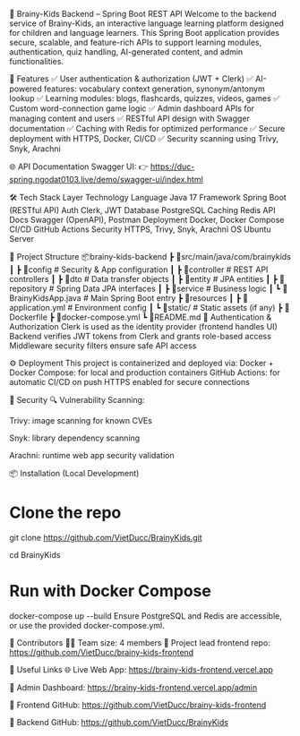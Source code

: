 🧠 Brainy-Kids Backend – Spring Boot REST API
Welcome to the backend service of Brainy-Kids, an interactive language learning platform designed for children and language learners. This Spring Boot application provides secure, scalable, and feature-rich APIs to support learning modules, authentication, quiz handling, AI-generated content, and admin functionalities.

🚀 Features
✅ User authentication & authorization (JWT + Clerk)
✅ AI-powered features: vocabulary context generation, synonym/antonym lookup
✅ Learning modules: blogs, flashcards, quizzes, videos, games
✅ Custom word-connection game logic
✅ Admin dashboard APIs for managing content and users
✅ RESTful API design with Swagger documentation
✅ Caching with Redis for optimized performance
✅ Secure deployment with HTTPS, Docker, CI/CD
✅ Security scanning using Trivy, Snyk, Arachni

🌐 API Documentation
Swagger UI:
👉 https://duc-spring.ngodat0103.live/demo/swagger-ui/index.html

🛠️ Tech Stack
Layer	Technology
Language	Java 17
Framework	Spring Boot (RESTful API)
Auth	Clerk, JWT
Database	PostgreSQL
Caching	Redis
API Docs	Swagger (OpenAPI), Postman
Deployment	Docker, Docker Compose
CI/CD	GitHub Actions
Security	HTTPS, Trivy, Snyk, Arachni
OS	Ubuntu Server

📁 Project Structure
📦brainy-kids-backend
 ┣ 📂src/main/java/com/brainykids
 ┃ ┣ 📂config             # Security & App configuration
 ┃ ┣ 📂controller         # REST API controllers
 ┃ ┣ 📂dto                # Data transfer objects
 ┃ ┣ 📂entity             # JPA entities
 ┃ ┣ 📂repository         # Spring Data JPA interfaces
 ┃ ┣ 📂service            # Business logic
 ┃ ┗ 📜BrainyKidsApp.java # Main Spring Boot entry
 ┣ 📂resources
 ┃ ┣ 📜application.yml    # Environment config
 ┃ ┗ 📜static/             # Static assets (if any)
 ┣ 📜Dockerfile
 ┣ 📜docker-compose.yml
 ┗ 📜README.md
🔐 Authentication & Authorization
Clerk is used as the identity provider (frontend handles UI)
Backend verifies JWT tokens from Clerk and grants role-based access
Middleware security filters ensure safe API access

⚙️ Deployment
This project is containerized and deployed via:
Docker + Docker Compose: for local and production containers
GitHub Actions: for automatic CI/CD on push
HTTPS enabled for secure connections

🧪 Security
🔍 Vulnerability Scanning:

Trivy: image scanning for known CVEs

Snyk: library dependency scanning

Arachni: runtime web app security validation

📦 Installation (Local Development)
# Clone the repo
git clone https://github.com/VietDucc/BrainyKids.git

cd BrainyKids

# Run with Docker Compose
docker-compose up --build
Ensure PostgreSQL and Redis are accessible, or use the provided docker-compose.yml.

🧠 Contributors
👨‍💻 Team size: 4 members
🔗 Project lead frontend repo: https://github.com/VietDucc/brainy-kids-frontend

🔗 Useful Links
🌐 Live Web App: https://brainy-kids-frontend.vercel.app

🔐 Admin Dashboard: https://brainy-kids-frontend.vercel.app/admin

📘 Frontend GitHub: https://github.com/VietDucc/brainy-kids-frontend

📘 Backend GitHub: https://github.com/VietDucc/BrainyKids
